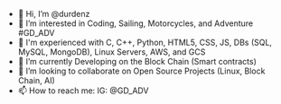 - 👋 Hi, I’m @durdenz
- 👀 I’m interested in Coding, Sailing, Motorcycles, and Adventure #GD_ADV
- 🌱 I'm experienced with C, C++, Python, HTML5, CSS, JS, DBs (SQL, MySQL, MongoDB), Linux Servers, AWS, and GCS
- 🌱 I’m currently Developing on the Block Chain (Smart contracts)
- 💞️ I’m looking to collaborate on Open Source Projects (Linux, Block Chain, AI)
- 📫 How to reach me: IG: @GD_ADV

<!---
durdenz/durdenz is a ✨ special ✨ repository because its `README.md` (this file) appears on your GitHub profile.
You can click the Preview link to take a look at your changes.
--->
